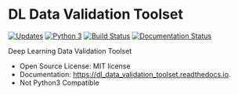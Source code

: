 # DL Data Validation Toolset


[![Updates](https://pyup.io/repos/github/HEP-DL/dl_data_validation_toolset/shield.svg)](https://pyup.io/repos/github/HEP-DL/dl_data_validation_toolset/)
[![Python 3](https://pyup.io/repos/github/HEP-DL/dl_data_validation_toolset/python-3-shield.svg)](https://pyup.io/repos/github/HEP-DL/dl_data_validation_toolset/)
[![Build Status](https://travis-ci.org/HEP-DL/dl_data_validation_toolset.svg?branch=master)](https://travis-ci.org/HEP-DL/dl_data_validation_toolset)
[![Documentation Status](https://readthedocs.org/projects/dl-data-validation-toolset/badge/?version=latest)](http://dl-data-validation-toolset.readthedocs.io/en/latest/?badge=latest)

Deep Learning Data Validation Toolset

* Open Source License: MIT license
* Documentation: https://dl_data_validation_toolset.readthedocs.io.
* Not Python3 Compatible
